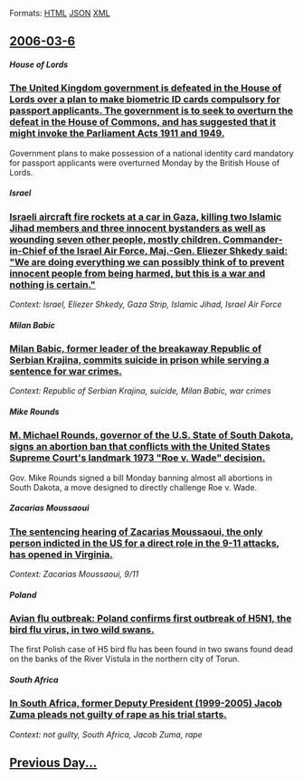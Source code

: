 
Formats: [HTML](2006/03/6/index.html)  [JSON](2006/03/6/index.json)  [XML](2006/03/6/index.xml)  

## [2006-03-6](/news/2006/03/6/index.md)

##### House of Lords
### [ The United Kingdom government is defeated in the House of Lords over a plan to make biometric ID cards compulsory for passport applicants. The government is to seek to overturn the defeat in the House of Commons, and has suggested that it might invoke the Parliament Acts 1911 and 1949. ](/news/2006/03/6/the-united-kingdom-government-is-defeated-in-the-house-of-lords-over-a-plan-to-make-biometric-id-cards-compulsory-for-passport-applicants.md)
Government plans to make possession of a national identity card mandatory for passport applicants were overturned Monday by the British House of Lords.

##### Israel
### [ Israeli aircraft fire rockets at a car in Gaza, killing two Islamic Jihad members and three innocent bystanders as well as wounding seven other people, mostly children. Commander-in-Chief of the Israel Air Force, Maj.-Gen. Eliezer Shkedy said: "We are doing everything we can possibly think of to prevent innocent people from being harmed, but this is a war and nothing is certain." ](/news/2006/03/6/israeli-aircraft-fire-rockets-at-a-car-in-gaza-killing-two-islamic-jihad-members-and-three-innocent-bystanders-as-well-as-wounding-seven-o.md)
_Context: Israel, Eliezer Shkedy, Gaza Strip, Islamic Jihad, Israel Air Force_

##### Milan Babic
### [ Milan Babic, former leader of the breakaway Republic of Serbian Krajina, commits suicide in prison while serving a sentence for war crimes. ](/news/2006/03/6/milan-babia-former-leader-of-the-breakaway-republic-of-serbian-krajina-commits-suicide-in-prison-while-serving-a-sentence-for-war-crimes.md)
_Context: Republic of Serbian Krajina, suicide, Milan Babic, war crimes_

##### Mike Rounds
### [ M. Michael Rounds, governor of the U.S. State of South Dakota, signs an abortion ban that conflicts with the United States Supreme Court's landmark 1973 "Roe v. Wade" decision. ](/news/2006/03/6/m-michael-rounds-governor-of-the-u-s-state-of-south-dakota-signs-an-abortion-ban-that-conflicts-with-the-united-states-supreme-court-s.md)
Gov. Mike Rounds signed a bill Monday banning almost all abortions in South Dakota, a move designed to directly challenge Roe v. Wade.

##### Zacarias Moussaoui
### [ The sentencing hearing of Zacarias Moussaoui, the only person indicted in the US for a direct role in the 9-11 attacks, has opened in Virginia. ](/news/2006/03/6/the-sentencing-hearing-of-zacarias-moussaoui-the-only-person-indicted-in-the-us-for-a-direct-role-in-the-9-11-attacks-has-opened-in-virgi.md)
_Context: Zacarias Moussaoui, 9/11_

##### Poland
### [ Avian flu outbreak: Poland confirms first outbreak of H5N1, the bird flu virus, in two wild swans. ](/news/2006/03/6/avian-flu-outbreak-poland-confirms-first-outbreak-of-h5n1-the-bird-flu-virus-in-two-wild-swans.md)
The first Polish case of H5 bird flu has been found in two swans found dead on the banks of the River Vistula in the northern city of Torun.

##### South Africa
### [ In South Africa, former Deputy President (1999-2005) Jacob Zuma pleads not guilty of rape as his trial starts. ](/news/2006/03/6/in-south-africa-former-deputy-president-1999a2005-jacob-zuma-pleads-not-guilty-of-rape-as-his-trial-starts.md)
_Context: not guilty, South Africa, Jacob Zuma, rape_

## [Previous Day...](/news/2006/03/5/index.md)

